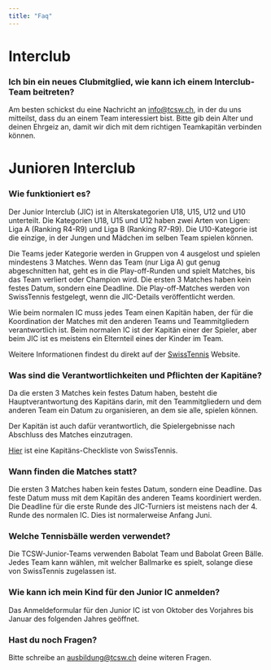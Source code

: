 ```yaml
---
title: "Faq"
---
```


# Interclub

### Ich bin ein neues Clubmitglied, wie kann ich einem Interclub-Team beitreten?

Am besten schickst du eine Nachricht an info@tcsw.ch, in der du uns mitteilst, dass du an einem Team interessiert bist. Bitte gib dein Alter und deinen Ehrgeiz an, damit wir dich mit dem richtigen Teamkapitän verbinden können.

# Junioren Interclub

### Wie funktioniert es?

Der Junior Interclub (JIC) ist in Alterskategorien U18, U15, U12 und U10 unterteilt.
Die Kategorien U18, U15 und U12 haben zwei Arten von Ligen: Liga A (Ranking R4-R9) und Liga B (Ranking R7-R9).
Die U10-Kategorie ist die einzige, in der Jungen und Mädchen im selben Team spielen können.

Die Teams jeder Kategorie werden in Gruppen von 4 ausgelost und spielen mindestens 3 Matches. Wenn das Team (nur Liga A) gut genug abgeschnitten hat, geht es in die Play-off-Runden und spielt Matches, bis das Team verliert oder Champion wird.
Die ersten 3 Matches haben kein festes Datum, sondern eine Deadline. Die Play-off-Matches werden von SwissTennis festgelegt, wenn die JIC-Details veröffentlicht werden.

Wie beim normalen IC muss jedes Team einen Kapitän haben, der für die Koordination der Matches mit den anderen Teams und Teammitgliedern verantwortlich ist. Beim normalen IC ist der Kapitän einer der Spieler, aber beim JIC ist es meistens ein Elternteil eines der Kinder im Team.

Weitere Informationen findest du direkt auf der [SwissTennis](https://www.swisstennis.ch/de/wettkampf/interclub/junioren-interclub/) Website.

### Was sind die Verantwortlichkeiten und Pflichten der Kapitäne?

Da die ersten 3 Matches kein festes Datum haben, besteht die Hauptverantwortung des Kapitäns darin, mit den Teammitgliedern und dem anderen Team ein Datum zu organisieren, an dem sie alle, spielen können.

Der Kapitän ist auch dafür verantwortlich, die Spielergebnisse nach Abschluss des Matches einzutragen.

[Hier](/pdf/jic_checkliste_de.pdf) ist eine Kapitäns-Checkliste von SwissTennis.

### Wann finden die Matches statt?

Die ersten 3 Matches haben kein festes Datum, sondern eine Deadline. Das feste Datum muss mit dem Kapitän des anderen Teams koordiniert werden.
Die Deadline für die erste Runde des JIC-Turniers ist meistens nach der 4. Runde des normalen IC. Dies ist normalerweise Anfang Juni.

### Welche Tennisbälle werden verwendet?

Die TCSW-Junior-Teams verwenden Babolat Team und Babolat Green Bälle.
Jedes Team kann wählen, mit welcher Ballmarke es spielt, solange diese von SwissTennis zugelassen ist.

### Wie kann ich mein Kind für den Junior IC anmelden?

Das Anmeldeformular für den Junior IC ist von Oktober des Vorjahres bis Januar des folgenden Jahres geöffnet.

### Hast du noch Fragen?

Bitte schreibe an ausbildung@tcsw.ch deine witeren Fragen.
